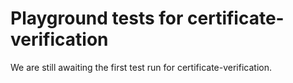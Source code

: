 # Playground tests for certificate-verification
We are still awaiting the first test run for certificate-verification.
